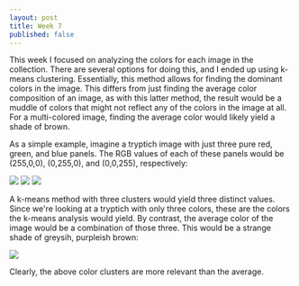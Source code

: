 ```yaml
---
layout: post
title: Week 7
published: false
---
```


This week I focused on analyzing the colors for each image in the collection. There are several options for doing this, and I ended up using k-means clustering. Essentially, this method allows for finding the dominant colors in the image. This differs from just finding the average color composition of an image, as with this latter method, the result would be a muddle of colors that might not reflect any of the colors in the image at all. For a multi-colored image, finding the average color would likely yield a shade of brown. 

As a simple example, imagine a tryptich image with just three pure red, green, and blue panels. The RGB values of each of these panels would be (255,0,0), (0,255,0), and (0,0,255), respectively:

![]("is_project/img/week07_red.png")
![]("is_project/img/week07_green.png")
![]("is_project/img/week07_blue.png")

A k-means method with three clusters would yield three distinct values. Since we're looking at a tryptich with only three colors, these are the colors the k-means analysis would yield. By contrast, the average color of the image would be a combination of those three. This would be a strange shade of greysih, purpleish brown:

![]("is_project/img/week07_mix.png")

Clearly, the above color clusters are more relevant than the average. 
